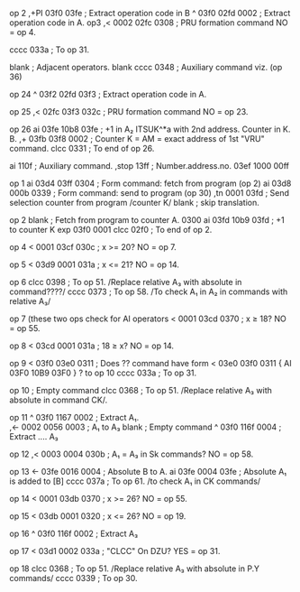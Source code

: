 op 2
,+PI      03f0 03fe     ; Extract operation code in B
^    03f0 02fd 0002     ; Extract operation code in A.
op3
,<   0002 02fc 0308     ; PRU formation command NO = op 4.

cccc           033a     ; To op 31.

blank                   ; Adjacent operators.
blank
cccc           0348     ; Auxiliary command viz. (op 36)

op 24
^    03f2 02fd 03f3     ; Extract operation code in A.

op 25
,<   02fc 03f3 032c     ; PRU formation command NO = op 23. 

op 26
ai   03fe 10b8 03fe     ; +1 in A₂ ITSUK^*a with 2nd address. Counter in K. B.
,+   03fb 03f8 0002     ; Counter K = AM = exact address of 1st "VRU" command.
clcc           0331     ; To end of op 26.

ai    110f              ; Auxiliary command.
,stop 13ff              ; Number.address.no.
               03ef
      1000     00ff

op 1
ai  03d4 03ff 0304      ; Form command: fetch from program (op 2)
ai  03d8 000b 0339      ; Form command: send to program (op 30)
,tn 0001      03fd      ; Send selection counter from program /counter K/
blank                   ; skip translation.

op 2
blank                   ; Fetch from program to counter A. 0300
ai   03fd 10b9 03fd     ; +1 to counter K
exp  03f0      0001
clcc           02f0     ; To end of op 2.

op 4
<    0001 03cf 030c     ; x >= 20? NO = op 7.

op 5
<    03d9 0001 031a     ; x <= 21? NO = op 14.

op 6
clcc           0398     ; To op 51. /Replace relative A₃ with absolute in command????/
cccc           0373     ; To op 58. /To check A₁ in A₂ in commands with relative A₃/

op 7 (these two ops check for AI operators
<    0001 03cd 0370     ; x ≥ 18? NO = op 55.

op 8
<    03cd 0001 031a     ; 18 ≥ x? NO = op 14.

op 9
<    03f0 03e0 0311     ; Does ?? command have form
<    03e0 03f0 0311     { AI 03F0 10B9 03F0 } ? to op 10
cccc           033a     ; To op 31.

op 10    ; Empty command
clcc           0368     ; To op 51. /Replace relative A₃ with absolute in command CK/.

op 11
^    03f0 1167 0002     ; Extract A₁.   
,<-  0002 0056 0003     ; A₁ to A₃
blank                   ; Empty command
^    03f0 116f 0004     ; Extract .... A₃

op 12
,<   0003 0004 030b     ; A₁ = A₃ in Sk commands? NO = op 58.

op 13
<-   03fe 0016 0004     ; Absolute B to A.
ai   03fe 0004 03fe     ; Absolute A₁ is added to [B]
cccc           037a     ; To op 61. /to check A₁ in CK commands/

op 14
<    0001 03db 0370     ; x >= 26? NO = op 55.

op 15
<    03db 0001 0320     ; x <= 26? NO = op 19.

op 16
^    03f0 116f 0002     ; Extract A₃

op 17
<    03d1 0002 033a     ; "CLCC" On DZU? YES = op 31.

op 18
clcc           0368     ; To op 51. /Replace relative A₃ with absolute in P.Y commands/
cccc           0339     ; To op 30.
